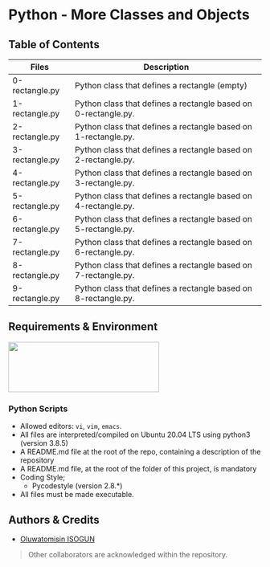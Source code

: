 # Python - More Classes and Objects

## Table of Contents
| Files | Description |
| --- | --- |
| 0-rectangle.py | Python class that defines a rectangle (empty)
| 1-rectangle.py	| Python class that defines a rectangle based on 0-rectangle.py. |
| 2-rectangle.py	| Python class that defines a rectangle based on 1-rectangle.py. |
| 3-rectangle.py	| Python class that defines a rectangle based on 2-rectangle.py. |
| 4-rectangle.py	| Python class that defines a rectangle based on 3-rectangle.py. |
| 5-rectangle.py  | Python class that defines a rectangle based on 4-rectangle.py. |
| 6-rectangle.py	| Python class that defines a rectangle based on 5-rectangle.py. |
| 7-rectangle.py	| Python class that defines a rectangle based on 6-rectangle.py. |
| 8-rectangle.py | Python class that defines a rectangle based on 7-rectangle.py. |
| 9-rectangle.py | Python class that defines a rectangle based on 8-rectangle.py. |

## Requirements & Environment
<img src="https://alx-apply.hbtn.io/brand_alx/share_image_2019.jpg" width="300" height="100" />

### Python Scripts
- Allowed editors: `vi`, `vim`, `emacs`.
- All files are interpreted/compiled on Ubuntu 20.04 LTS using python3 (version 3.8.5)
- A README.md file at the root of the repo, containing a description of the repository
- A README.md file, at the root of the folder of this project, is mandatory
- Coding Style;
  - Pycodestyle (version 2.8.*)
- All files must be made executable.

## Authors & Credits
- [Oluwatomisin ISOGUN](https://TosinISOGUN@github.com)
> Other collaborators are acknowledged within the repository.

